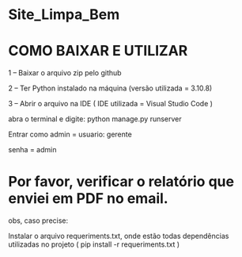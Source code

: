 # Site_Limpa_Bem

# COMO BAIXAR E UTILIZAR


<p> 1 – Baixar o arquivo zip pelo github </p>
<p>2 – Ter Python instalado na máquina (versão utilizada = 3.10.8)</p>
<p>3 – Abrir o arquivo na IDE ( IDE utilizada = Visual Studio Code )</p>
<p> abra o terminal e digite: python manage.py runserver </p>
<p> Entrar como admin = usuario: gerente</p>
<p>senha = admin</p>

<h1>Por favor, verificar o relatório que enviei em PDF no email.</h1>



obs, caso precise: 
<p> Instalar o arquivo requeriments.txt, onde estão todas dependências utilizadas no projeto ( pip install -r requeriments.txt )</p>


